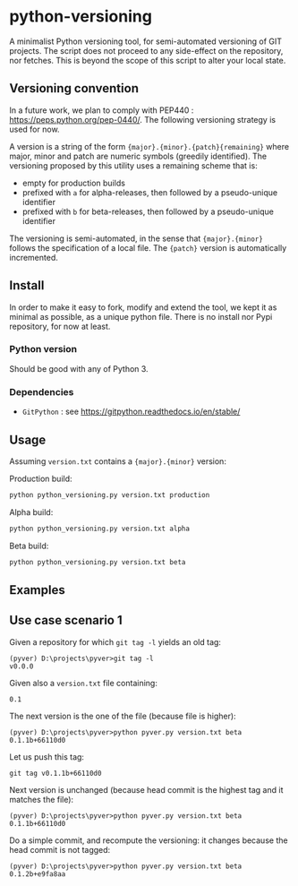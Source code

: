 # python-versioning

A minimalist Python versioning tool, for semi-automated versioning of GIT projects.
The script does not proceed to any side-effect on the repository, nor fetches. This is beyond the scope of this script to alter your local state.

## Versioning convention

In a future work, we plan to comply with PEP440 : https://peps.python.org/pep-0440/.
The following versioning strategy is used for now.

A version is a string of the form `{major}.{minor}.{patch}{remaining}` where major, minor and patch are numeric symbols (greedily identified).
The versioning proposed by this utility uses a remaining scheme that is:
- empty for production builds
- prefixed with `a` for alpha-releases, then followed by a pseudo-unique identifier
- prefixed with `b` for beta-releases, then followed by a pseudo-unique identifier

The versioning is semi-automated, in the sense that `{major}.{minor}` follows the specification of a local file. The `{patch}` version is automatically
incremented.

## Install

In order to make it easy to fork, modify and extend the tool, we kept it as minimal as possible, as a unique python file.
There is no install nor Pypi repository, for now at least.

### Python version

Should be good with any of Python 3.

### Dependencies

- `GitPython` : see https://gitpython.readthedocs.io/en/stable/ 

## Usage

Assuming `version.txt` contains a `{major}.{minor}` version:

Production build:
```py
python python_versioning.py version.txt production
```
Alpha build:
```py
python python_versioning.py version.txt alpha
```
Beta build:
```py
python python_versioning.py version.txt beta
```

## Examples

## Use case scenario 1

Given a repository for which `git tag -l` yields an old tag:
```
(pyver) D:\projects\pyver>git tag -l
v0.0.0
```
Given also a `version.txt` file containing:
```
0.1
```
The next version is the one of the file (because file is higher):
```
(pyver) D:\projects\pyver>python pyver.py version.txt beta
0.1.1b+66110d0
```
Let us push this tag:
```
git tag v0.1.1b+66110d0
```
Next version is unchanged (because head commit is the highest tag and it matches the file):
```
(pyver) D:\projects\pyver>python pyver.py version.txt beta
0.1.1b+66110d0
```
Do a simple commit, and recompute the versioning: it changes because the head commit is not tagged:
```
(pyver) D:\projects\pyver>python pyver.py version.txt beta
0.1.2b+e9fa8aa
```
